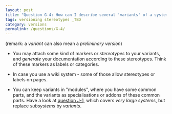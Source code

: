 ```yaml
---
layout: post
title: "Question G-4: How can I describe several 'variants' of a system?"
tags: versioning stereotypes _TBD
category: versions
permalink: /questions/G-4/
---
```


(remark: a _variant_ can also mean a _preliminary version_)

* You may attach some kind of markers or _stereotypes_ to your variants,
and _generate_ your documentation according to these stereotypes. Think of these markers as labels or categories.

* In case you use a wiki system - some of those allow stereotypes or labels
on pages.

* You can keep variants in "modules", where you have some common parts,
and the variants as specialisations or addons of these common parts.
Have a look at [question J-1](/questions/J-1/), which covers _very large systems_, but replace _subsystems_ by _variants_.
